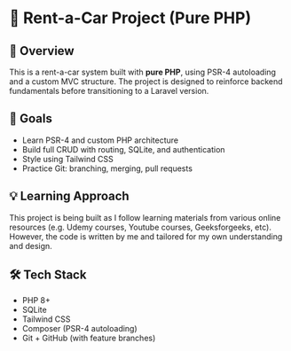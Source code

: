 # 🚗 Rent-a-Car Project (Pure PHP)

## 📌 Overview

This is a rent-a-car system built with **pure PHP**, using PSR-4 autoloading and a custom MVC structure. The project is designed to reinforce backend fundamentals before transitioning to a Laravel version.

## 🎯 Goals

- Learn PSR-4 and custom PHP architecture
- Build full CRUD with routing, SQLite, and authentication
- Style using Tailwind CSS
- Practice Git: branching, merging, pull requests

## 💡 Learning Approach

This project is being built as I follow learning materials from various online resources (e.g. Udemy courses, Youtube courses, Geeksforgeeks, etc). However, the code is written by me and tailored for my own understanding and design.

## 🛠️ Tech Stack

- PHP 8+
- SQLite
- Tailwind CSS
- Composer (PSR-4 autoloading)
- Git + GitHub (with feature branches)
